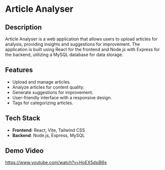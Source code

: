 # Article Analyser

## Description
Article Analyser is a web application that allows users to upload articles for analysis, providing insights and suggestions for improvement. The application is built using React for the frontend and Node.js with Express for the backend, utilizing a MySQL database for data storage.

## Features
- Upload and manage articles.
- Analyze articles for content quality.
- Generate suggestions for improvement.
- User-friendly interface with a responsive design.
- Tags for categorizing articles.

## Tech Stack
- **Frontend**: React, Vite, Tailwind CSS
- **Backend**: Node.js, Express, MySQL

## Demo Video
https://www.youtube.com/watch?v=HoEX5dsiB6s
